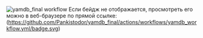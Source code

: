 ![yamdb_final workflow](https://github.com/Pankistodor/yamdb_final/actions/workflows/yamdb_workflow.yml/badge.svg)
Если бейдж не отображается, просмотреть его можно в веб-браузере по прямой ссылке:
(https://github.com/Pankistodor/yamdb_final/actions/workflows/yamdb_workflow.yml/badge.svg)